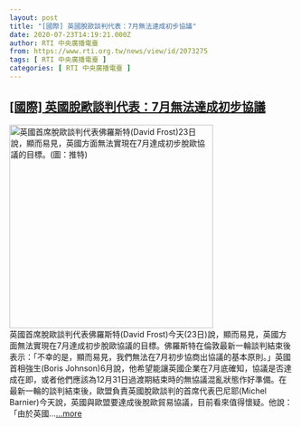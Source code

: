 ```yaml
---
layout: post
title: "[國際] 英國脫歐談判代表：7月無法達成初步協議"
date: 2020-07-23T14:19:21.000Z
author: RTI 中央廣播電臺
from: https://www.rti.org.tw/news/view/id/2073275
tags: [ RTI 中央廣播電臺 ]
categories: [ RTI 中央廣播電臺 ]
---
```

<!--1595513961000-->
[[國際] 英國脫歐談判代表：7月無法達成初步協議](https://www.rti.org.tw/news/view/id/2073275)
------

<div>
<img src="https://static.rti.org.tw/assets/thumbnails/2020/07/23/5cd97fb4ac183d40e9e62ddbe14920ce.jpg" width="360" alt="英國首席脫歐談判代表佛羅斯特(David Frost)23日說，顯而易見，英國方面無法實現在7月達成初步脫歐協議的目標。(圖：推特)" title="英國首席脫歐談判代表佛羅斯特(David Frost)23日說，顯而易見，英國方面無法實現在7月達成初步脫歐協議的目標。(圖：推特)"><br>英國首席脫歐談判代表佛羅斯特(David Frost)今天(23日)說，顯而易見，英國方面無法實現在7月達成初步脫歐協議的目標。佛羅斯特在倫敦最新一輪談判結束後表示：「不幸的是，顯而易見，我們無法在7月初步協商出協議的基本原則。」英國首相強生(Boris Johnson)6月說，他希望能讓英國企業在7月底確知，協議是否達成在即，或者他們應該為12月31日過渡期結束時的無協議混亂狀態作好準備。在最新一輪的談判結束後，歐盟負責英國脫歐談判的首席代表巴尼耶(Michel Barnier)今天說，英國與歐盟要達成後脫歐貿易協議，目前看來值得懷疑。他說：「由於英國...<a target="_blank" href="https://www.rti.org.tw/news/view/id/2073275">...more</a>
</div>

